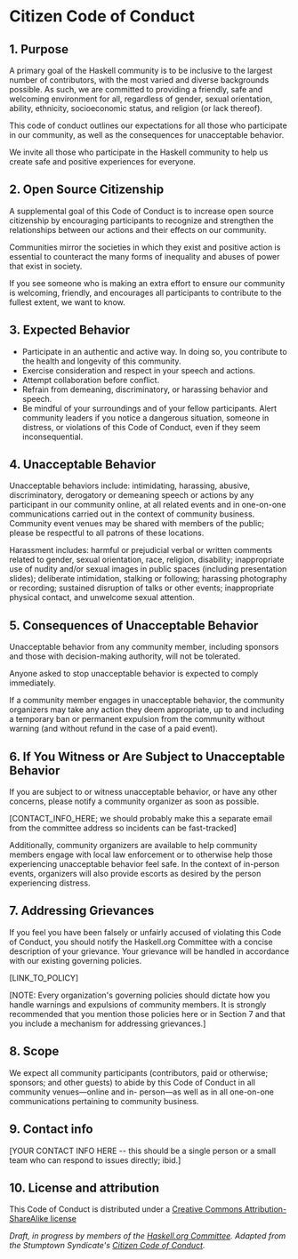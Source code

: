 # Citizen Code of Conduct

## 1. Purpose

A primary goal of the Haskell community is to be inclusive to the
largest number of contributors, with the most varied and diverse
backgrounds possible.  As such, we are committed to providing a
friendly, safe and welcoming environment for all, regardless of
gender, sexual orientation, ability, ethnicity, socioeconomic status,
and religion (or lack thereof).

This code of conduct outlines our expectations for all those who
participate in our community, as well as the consequences for
unacceptable behavior.

We invite all those who participate in the Haskell community to help
us create safe and positive experiences for everyone.

## 2.‎ ‏Open Source Citizenship

A supplemental goal of this Code of Conduct is to increase open source
citizenship by encouraging participants to recognize and strengthen
the relationships between our actions and their effects on our
community.

Communities mirror the societies in which they exist and positive
action is essential to counteract the many forms of inequality and
abuses of power that exist in society.

If you see someone who is making an extra effort to ensure our
community is welcoming, friendly, and encourages all participants to
contribute to the fullest extent, we want to know.

## 3.‎ ‏Expected Behavior

  * Participate in an authentic and active way. In doing so, you
    contribute to the health and longevity of this community.
  * Exercise consideration and respect in your speech and actions.
  * Attempt collaboration before conflict.
  * Refrain from demeaning, discriminatory, or harassing behavior and speech.
  * Be mindful of your surroundings and of your fellow
    participants. Alert community leaders if you notice a dangerous
    situation, someone in distress, or violations of this Code of
    Conduct, even if they seem inconsequential.

## 4.‎ ‏Unacceptable Behavior

Unacceptable behaviors include: intimidating, harassing, abusive,
discriminatory, derogatory or demeaning speech or actions by
any participant in our community online, at all related
events and in one-on-one communications carried out in the
context of community business. Community event venues may be
shared with members of the public; please be respectful to
all patrons of these locations.

Harassment includes: harmful or prejudicial verbal or written
comments related to gender, sexual orientation, race,
religion, disability; inappropriate use of nudity and/or
sexual images in public spaces (including presentation
slides); deliberate intimidation, stalking or following;
harassing photography or recording; sustained disruption of
talks or other events; inappropriate physical contact, and
unwelcome sexual attention.

## 5.‎ ‏Consequences of Unacceptable Behavior

Unacceptable behavior from any community member, including
sponsors and those with decision-making authority, will not
be tolerated.

Anyone asked to stop unacceptable behavior is expected to
comply immediately.

If a community member engages in unacceptable behavior, the
community organizers may take any action they deem
appropriate, up to and including a temporary ban or
permanent expulsion from the community without warning (and
without refund in the case of a paid event).

## 6.‎ ‏If You Witness or Are Subject to Unacceptable Behavior

If you are subject to or witness unacceptable behavior, or have any
other concerns, please notify a community organizer as soon as
possible.

[CONTACT_INFO_HERE; we should probably make this a separate email from the committee address so incidents can be fast-tracked]

Additionally, community organizers are available to help
community members engage with local law enforcement or to
otherwise help those experiencing unacceptable behavior feel
safe. In the context of in-person events, organizers will
also provide escorts as desired by the person experiencing
distress.

## 7.‎ ‏Addressing Grievances

If you feel you have been falsely or unfairly accused of violating
this Code of Conduct, you should notify the Haskell.org Committee with
a concise description of your grievance.  Your grievance will be
handled in accordance with our existing governing
policies.

[LINK_TO_POLICY]

[NOTE:‎ ‏Every organization's governing policies should dictate
how you handle warnings and expulsions of community members.
It is strongly recommended that you mention those policies
here or in Section 7 and that you include a mechanism
for addressing grievances.]

## 8.‎ ‏Scope

We expect all community participants (contributors, paid or
otherwise; sponsors; and other guests) to abide by this
Code of Conduct in all community venues—online and in-
person—as well as in all one-on-one communications pertaining
to community business.

## 9.‎ ‏Contact info

‎[‏YOUR CONTACT INFO HERE -- this should be a single
person or a small team who can respond to issues
directly; ibid.]

## 10.‎ ‏License and attribution

This Code of Conduct is distributed under a [Creative
Commons Attribution-ShareAlike license](http://creativecommons.org/licenses/by-sa/3.0/)

_Draft, in progress by members of the [Haskell.org Committee](http://www.haskell.org/haskellwiki/Haskell.org_committee). Adapted from the Stumptown Syndicate's [Citizen Code of Conduct](http://citizencodeofconduct.org/)._
